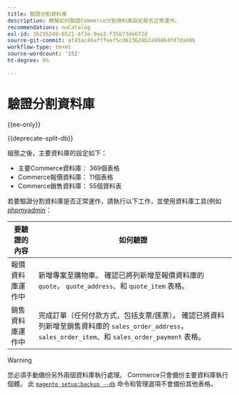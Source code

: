 ```yaml
---
title: 驗證分割資料庫
description: 瞭解如何驗證Commerce分割資料庫設定是否正常運作。
recommendations: noCatalog
exl-id: 36295240-6521-4f3e-9ea3-f35b73de672d
source-git-commit: af45ac46afffeef5cd613628b2a98864fd7da69b
workflow-type: tm+mt
source-wordcount: '152'
ht-degree: 0%

---
```


# 驗證分割資料庫

{{ee-only}}

{{deprecate-split-db}}

組態之後，主要資料庫的設定如下：

- 主要Commerce資料庫： 369個表格
- Commerce報價資料庫： 11個表格
- Commerce銷售資料庫： 55個資料表

若要驗證分割資料庫是否正常運作，請執行以下工作，並使用資料庫工具(例如 [phpmyadmin](../../installation/prerequisites/optional-software.md#phpmyadmin)：

| 要驗證的內容 | 如何驗證 |
| -------------- | ------------- |
| 報價資料庫運作中 | 新增專案至購物車。 確認已將列新增至報價資料庫的 `quote`， `quote_address`、和 `quote_item` 表格。 |
| 銷售資料庫運作中 | 完成訂單（任何付款方式，包括支票/匯票）。 確認已將資料列新增至銷售資料庫的 `sales_order_address`， `sales_order_item`、和 `sales_order_payment` 表格。 |

>[!WARNING]
>
>您必須手動備份另外兩個資料庫執行處理。 Commerce只會備份主要資料庫執行個體。 此 [`magento setup:backup --db`](../../installation/tutorials/backup.md) 命令和管理選項不會備份其他表格。
